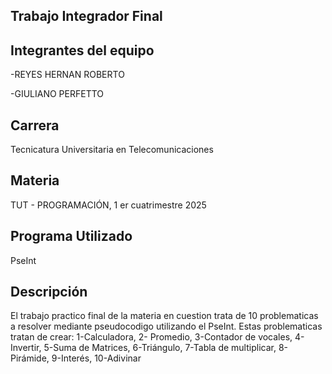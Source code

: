 ## Trabajo Integrador Final
## Integrantes del equipo
-REYES HERNAN ROBERTO

-GIULIANO PERFETTO
## Carrera
Tecnicatura Universitaria en Telecomunicaciones
## Materia
TUT - PROGRAMACIÓN, 1 er cuatrimestre 2025
## Programa Utilizado
PseInt
## Descripción
El trabajo practico final de la materia en cuestion trata de 10 problematicas a resolver mediante pseudocodigo utilizando el PseInt. 
Estas problematicas tratan de crear: 1-Calculadora, 2- Promedio, 3-Contador de vocales, 4-Invertir, 5-Suma de Matrices, 6-Triángulo, 7-Tabla de multiplicar, 8-Pirámide, 9-Interés, 10-Adivinar
